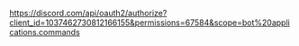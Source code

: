 https://discord.com/api/oauth2/authorize?client_id=1037462730812166155&permissions=67584&scope=bot%20applications.commands
